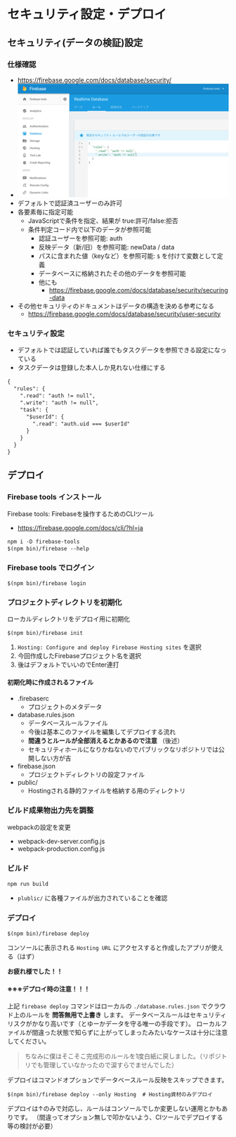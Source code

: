 セキュリティ設定・デプロイ
==================

## セキュリティ(データの検証)設定

### 仕様確認
  - https://firebase.google.com/docs/database/security/
  - ![sec](../images/sec.png)
  - デフォルトで認証済ユーザーのみ許可
  - 各要素毎に指定可能
    - JavaScriptで条件を指定、結果が true:許可/false:拒否
    - 条件判定コード内で以下のデータが参照可能
      - 認証ユーザーを参照可能: auth
      - 反映データ（新/旧）を参照可能: newData / data
      - パスに含まれた値（keyなど）を参照可能: `$` を付けて変数として定義
      - データベースに格納されたその他のデータを参照可能
      - 他にも
        - https://firebase.google.com/docs/database/security/securing-data
  - その他セキュリティのドキュメントはデータの構造を決める参考になる
    - https://firebase.google.com/docs/database/security/user-security

### セキュリティ設定

- デフォルトでは認証していれば誰でもタスクデータを参照できる設定になっている
- タスクデータは登録した本人しか見れない仕様にする

```
{
  "rules": {
    ".read": "auth != null",
    ".write": "auth != null",
    "task": {
      "$userId": {
        ".read": "auth.uid === $userId"
      }
    }
  }
}
```

## デプロイ

### Firebase tools インストール

Firebase tools: Firebaseを操作するためのCLIツール

- https://firebase.google.com/docs/cli/?hl=ja

```
npm i -D firebase-tools
$(npm bin)/firebase --help
```

### Firebase tools でログイン

```
$(npm bin)/firebase login
```

### プロジェクトディレクトリを初期化

ローカルディレクトリをデプロイ用に初期化

```
$(npm bin)/firebase init
```

1. `Hosting: Configure and deploy Firebase Hosting sites` を選択
1. 今回作成したFirebaseプロジェクト名を選択
1. 後はデフォルトでいいのでEnter連打

#### 初期化時に作成されるファイル

- .firebaserc
  - プロジェクトのメタデータ
- database.rules.json
  - データベースルールファイル
  - 今後は基本このファイルを編集してデプロイする流れ
  - **間違うとルールが全部消えるとかあるので注意** （後述）
  - セキュリティホールになりかねないのでパブリックなリポジトリでは公開しない方が吉
- firebase.json
  - プロジェクトディレクトリの設定ファイル
- public/
  - Hostingされる静的ファイルを格納する用のディレクトリ

### ビルド成果物出力先を調整

webpackの設定を変更

- webpack-dev-server.config.js
- webpack-production.config.js

### ビルド

```
npm run build
```

- `plublic/` に各種ファイルが出力されていることを確認

### デプロイ

```
$(npm bin)/firebase deploy
```

コンソールに表示される `Hosting URL` にアクセスすると作成したアプリが使える（はず）

**お疲れ様でした！！**

#### ※※※デプロイ時の注意！！！

上記 `firebase deploy` コマンドはローカルの `./database.rules.json` でクラウド上のルールを **問答無用で上書き** します。
データベースルールはセキュリティリスクがかなり高いです（とゆーかデータを守る唯一の手段です）。
ローカルファイルが間違った状態で知らずに上がってしまったみたいなケースは十分に注意してください。

> ちなみに僕はそこそこ完成形のルールを1度白紙に戻しました。（リポジトリでも管理していなかったので涙すらでませんでした）

デプロイはコマンドオプションでデータベースルール反映をスキップできます。

```
$(npm bin)/firebase deploy --only Hosting  # Hosting資材のみデプロイ
```

デプロイは↑のみで対応し、ルールはコンソールでしか変更しない運用とかもありです。
（間違ってオプション無しで叩かないよう、CIツールでデプロイする等の検討が必要）
